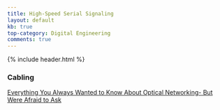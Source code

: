 ```yaml
---
title: High-Speed Serial Signaling
layout: default
kb: true
top-category: Digital Engineering
comments: true
---
```


{% include header.html %}

### Cabling

[Everything You Always Wanted to Know About Optical Networking- But Were Afraid to Ask](https://www.nanog.org/sites/default/files/2_Steenbergen_Tutorial_New_And_v2.pdf)
